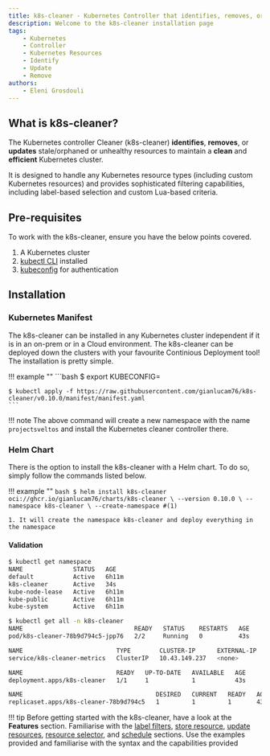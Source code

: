 ```yaml
---
title: k8s-cleaner - Kubernetes Controller that identifies, removes, or updates stale/orphaned or unhealthy resources
description: Welcome to the k8s-cleaner installation page
tags:
    - Kubernetes
    - Controller
    - Kubernetes Resources
    - Identify
    - Update
    - Remove
authors:
    - Eleni Grosdouli
---
```


## What is k8s-cleaner?

The Kubernetes controller Cleaner (k8s-cleaner) **identifies**, **removes**, or **updates** stale/orphaned or unhealthy resources to maintain a **clean** and **efficient** Kubernetes cluster.

It is designed to handle any Kubernetes resource types (including custom Kubernetes resources) and provides sophisticated filtering capabilities, including label-based selection and custom Lua-based criteria.

## Pre-requisites
To work with the k8s-cleaner, ensure you have the below points covered.

1. A Kubernetes cluster
1. [kubectl CLI](https://kubernetes.io/releases/download/) installed
1. [kubeconfig](https://kubernetes.io/docs/concepts/configuration/organize-cluster-access-kubeconfig/) for authentication

## Installation

### Kubernetes Manifest

The k8s-cleaner can be installed in any Kubernetes cluster independent if it is in an on-prem or in a Cloud environment. The k8s-cleaner can be deployed down the clusters with your favourite Continious Deployment tool! The installation is pretty simple.

!!! example ""
    ```bash
    $ export KUBECONFIG=<directory to the kubeconfig file>

    $ kubectl apply -f https://raw.githubusercontent.com/gianlucam76/k8s-cleaner/v0.10.0/manifest/manifest.yaml
    ```

!!! note
    The above command will create a new namespace with the name `projectsveltos` and install the Kubernetes cleaner controller there.

### Helm Chart

There is the option to install the k8s-cleaner with a Helm chart. To do so, simply follow the commands listed below.

!!! example ""
    ```bash
    $ helm install k8s-cleaner oci://ghcr.io/gianlucam76/charts/k8s-cleaner \
        --version 0.10.0 \
        --namespace k8s-cleaner \
        --create-namespace #(1)
    ```

    1. It will create the namespace k8s-cleaner and deploy everything in the namespace

#### Validation

```bash
$ kubectl get namespace
NAME              STATUS   AGE
default           Active   6h11m
k8s-cleaner       Active   34s
kube-node-lease   Active   6h11m
kube-public       Active   6h11m
kube-system       Active   6h11m

$ kubectl get all -n k8s-cleaner
NAME                               READY   STATUS    RESTARTS   AGE
pod/k8s-cleaner-78b9d794c5-jpp76   2/2     Running   0          43s

NAME                          TYPE        CLUSTER-IP      EXTERNAL-IP   PORT(S)    AGE
service/k8s-cleaner-metrics   ClusterIP   10.43.149.237   <none>        8081/TCP   43s

NAME                          READY   UP-TO-DATE   AVAILABLE   AGE
deployment.apps/k8s-cleaner   1/1     1            1           43s

NAME                                     DESIRED   CURRENT   READY   AGE
replicaset.apps/k8s-cleaner-78b9d794c5   1         1         1       43s
```

!!! tip
    Before getting started with the k8s-cleaner, have a look at the **Features** section. Familiarise with the [label filters](../features/label_filters/label_filters.md), [store resource](../features/store_resources/store_resource_yaml.md), [update resources](../features/update_resources/update_resources.md), [resource selector](../features/resourceselector/resourceselector.md), and [schedule](../features/schedule/schedule.md) sections. Use the examples provided and familiarise with the syntax and the capabilities provided
